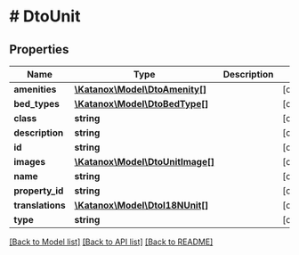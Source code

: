 # # DtoUnit

## Properties

Name | Type | Description | Notes
------------ | ------------- | ------------- | -------------
**amenities** | [**\Katanox\Model\DtoAmenity[]**](DtoAmenity.md) |  | [optional]
**bed_types** | [**\Katanox\Model\DtoBedType[]**](DtoBedType.md) |  | [optional]
**class** | **string** |  | [optional]
**description** | **string** |  | [optional]
**id** | **string** |  | [optional]
**images** | [**\Katanox\Model\DtoUnitImage[]**](DtoUnitImage.md) |  | [optional]
**name** | **string** |  | [optional]
**property_id** | **string** |  | [optional]
**translations** | [**\Katanox\Model\DtoI18NUnit[]**](DtoI18NUnit.md) |  | [optional]
**type** | **string** |  | [optional]

[[Back to Model list]](../../README.md#models) [[Back to API list]](../../README.md#endpoints) [[Back to README]](../../README.md)
